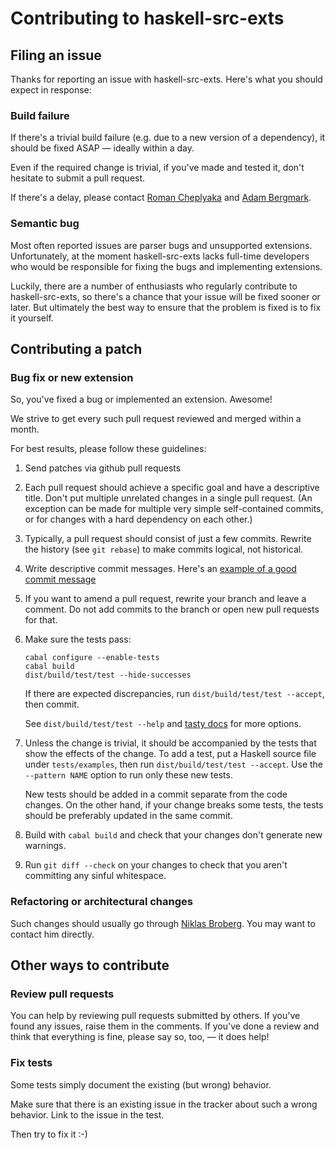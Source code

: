 # Contributing to haskell-src-exts

## Filing an issue

Thanks for reporting an issue with haskell-src-exts. Here's what you
should expect in response:

### Build failure

If there's a trivial build failure (e.g. due to a new version of a
dependency), it should be fixed ASAP — ideally within a day.

Even if the required change is trivial, if you've made and tested it, don't
hesitate to submit a pull request.

If there's a delay, please contact [Roman Cheplyaka][rc] and [Adam
Bergmark][ab].

[rc]: https://github.com/feuerbach
[ab]: https://github.com/bergmark

### Semantic bug

Most often reported issues are parser bugs and unsupported extensions.
Unfortunately, at the moment haskell-src-exts lacks full-time developers who
would be responsible for fixing the bugs and implementing extensions.

Luckily, there are a number of enthusiasts who regularly contribute to
haskell-src-exts, so there's a chance that your issue will be fixed sooner or
later. But ultimately the best way to ensure that the problem is fixed is to fix
it yourself.

## Contributing a patch

### Bug fix or new extension

So, you've fixed a bug or implemented an extension. Awesome!

We strive to get every such pull request reviewed and merged within a month.

For best results, please follow these guidelines:

1.  Send patches via github pull requests
1.  Each pull request should achieve a specific goal and have a descriptive
    title. Don't put multiple unrelated changes in a single pull request. (An
    exception can be made for multiple very simple self-contained commits, or for
    changes with a hard dependency on each other.)
1.  Typically, a pull request should consist of just a few commits. Rewrite the
    history (see `git rebase`) to make commits logical, not historical.
1.  Write descriptive commit messages. Here's an [example of a good commit
    message][commitmsg]
1.  If you want to amend a pull request, rewrite your branch and leave a
    comment. Do not add commits to the branch or open new pull requests for that.
1.  Make sure the tests pass:

    ```
    cabal configure --enable-tests
    cabal build
    dist/build/test/test --hide-successes
    ```

    If there are expected discrepancies, run `dist/build/test/test --accept`, then
    commit.

    See `dist/build/test/test --help` and
    [tasty docs](http://documentup.com/feuerbach/tasty) for more options.
1.  Unless the change is trivial, it should be accompanied by the tests that show
    the effects of the change. To add a test, put a Haskell source file under
    `tests/examples`, then run `dist/build/test/test --accept`. Use the
    `--pattern NAME` option to run only these new tests.

    New tests should be added in a commit separate from the code changes. On the
    other hand, if your change breaks some tests, the tests should be preferably
    updated in the same commit.
1.  Build with `cabal build` and check that your changes
    don't generate new warnings.
1.  Run `git diff --check` on your changes to check that you aren't committing any
    sinful whitespace.

[commitmsg]: https://github.com/haskell-suite/haskell-src-exts/commit/ed3e51aaa8c05d0ebc7c26b5ff70ff0dfce4af11

### Refactoring or architectural changes

Such changes should usually go through [Niklas
Broberg](https://github.com/niklasbroberg). You may want to contact him
directly.

## Other ways to contribute

### Review pull requests

You can help by reviewing pull requests submitted by others. If you've found any
issues, raise them in the comments. If you've done a review and think that
everything is fine, please say so, too, — it does help!

### Fix tests

Some tests simply document the existing (but wrong) behavior.

Make sure that there is an existing issue in the tracker about such a
wrong behavior. Link to the issue in the test.

Then try to fix it :-)
